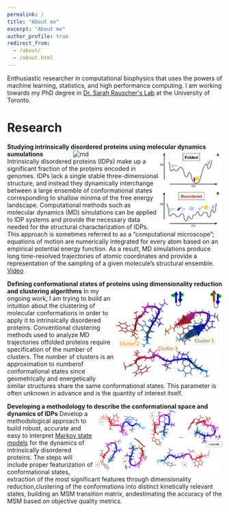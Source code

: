 ```yaml
---
permalink: /
title: "About me"
excerpt: "About me"
author_profile: true
redirect_from: 
  - /about/
  - /about.html
---
```


Enthusiastic researcher in computational biophysics that uses the powers of machine learning, statistics, and high performance computing. I am working towards my PhD degree in [Dr. Sarah Rauscher's Lab](https://www.utm.utoronto.ca/cps/faculty-staff/rauscher-sarah) at the University of Toronto.

Research
======

**Studying intrinsically disordered proteins using molecular dynamics sumulations** 
<img src="/images/idps.png" alt="idp" width="150px" align="right"> 
<img src="/images/ezgif-3-e1da36ca2200.gif" alt="md" width="200px" align="right"> 
Intrinsically disordered proteins (IDPs) make up a significant fraction of the proteins encoded in genomes. IDPs lack a single stable three-dimensional structure, and instead they dynamically interchange between a large ensemble of conformational states corresponding to shallow minima of the free energy landscape. Computational methods such as molecular dynamics (MD) simulations can be applied to IDP systems and provide the necessary data needed for the structural characterization of IDPs. This approach  is sometimes referred to as a “computational microscope”; equations of motion are numerically integrated for every atom based  on an empirical potential energy function. As a result, MD simulations produce long time-resolved trajectories of atomic coordinates and provide a representation of the sampling of a given molecule’s structural ensemble. [Video](https://drive.google.com/open?id=1iJGSUAr8IGJ_qNxyP_ipK1Keyc2gJZEW)

**Defining conformational states of proteins using dimensionality reduction and clustering algorithms**
<img src="/images/clusters.png" alt="clusters" width="250px" align="right"> 
In my ongoing work, I am trying to build an intuition about the clustering of molecular conformations in order to apply it to intrinsically disordered proteins. Conventional clustering methods used to analyze MD trajectories offolded proteins require specification of the number of clusters.  The number of clusters is an approximation to numberof conformational states since geometrically and energetically similar structures share the same conformational states. This parameter is often unknown in advance and is the quantity of interest itself.


**Developing a methodology to describe the conformational space and dynamics of IDPs**
<img src="/images/MSM.png" alt="MSMs" width="300px" align="right"> 
Develop a methodological approach to build robust, accurate and easy to interpret [Markov state models](https://pubs.acs.org/doi/10.1021/jacs.7b12191) for the dynamics of intrinsically disordered proteins.  The steps will include proper featurization of conformational states, extraction of the most significant features through dimensionality reduction,clustering  of  the  conformations  into  distinct  kinetically  relevant  states,  building  an  MSM  transition  matrix,  andestimating the accuracy of the MSM based on objective quality metrics.



